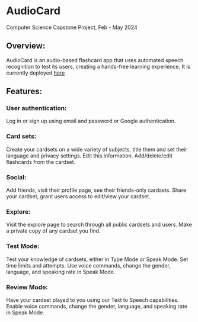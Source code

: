 # AudioCard
Computer Science Capstone Project, Feb - May 2024
## Overview: 
AudioCard is an audio-based flashcard app that uses automated speech recognition to test its users, creating a hands-free learning experience. It is currently deployed [here](https://audiocard-f5z8.onrender.com/welcome) 

## Features: 

### User authentication: 
Log in or sign up using email and password or Google authentication. 

### Card sets: 
Create your cardsets on a wide variety of subjects, title them and set their language and privacy settings. Edit this information. Add/delete/edit flashcards from the cardset. 

### Social: 
Add friends, visit their profile page, see their friends-only cardsets. Share your cardset, grant users access to edit/view your cardset. 

### Explore: 
Visit the explore page to search through all public cardsets and users. Make a private copy of any cardset you find. 

### Test Mode: 
Test your knowledge of cardsets, either in Type Mode or Speak Mode. Set time limits and attempts. Use voice commands, change the gender, language, and speaking rate in Speak Mode. 

### Review Mode: 
Have your cardset played to you using our Text to Speech capabilities. Enable voice commands, change the gender, language, and speaking rate in Speak Mode. 
